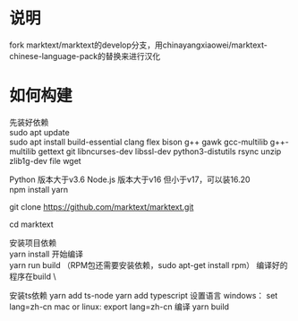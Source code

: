 # 说明
fork marktext/marktext的develop分支，用chinayangxiaowei/marktext-chinese-language-pack的替换来进行汉化
# 如何构建
先装好依赖 \
sudo apt update \
sudo apt install build-essential clang flex bison g++ gawk gcc-multilib g++-multilib gettext git libncurses-dev libssl-dev python3-distutils rsync unzip zlib1g-dev file wget

Python 版本大于v3.6 
Node.js 版本大于v16 但小于v17，可以装16.20 \
npm install yarn

git clone https://github.com/marktext/marktext.git

cd marktext

安装项目依赖 \
yarn install 
开始编译 \
yarn run build
（RPM包还需要安装依赖，sudo apt-get install rpm）
编译好的程序在build \

安装ts依赖
yarn add ts-node
yarn add typescript
设置语言
windows：
set lang=zh-cn
mac or linux:
export lang=zh-cn
编译
yarn build
